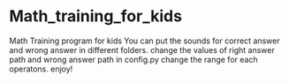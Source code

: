 # Math_training_for_kids
Math Training program for kids
You can put the sounds for correct answer and wrong answer in different folders. 
change the values of right answer path and wrong answer path in config.py
change the range for each operatons.
enjoy!
